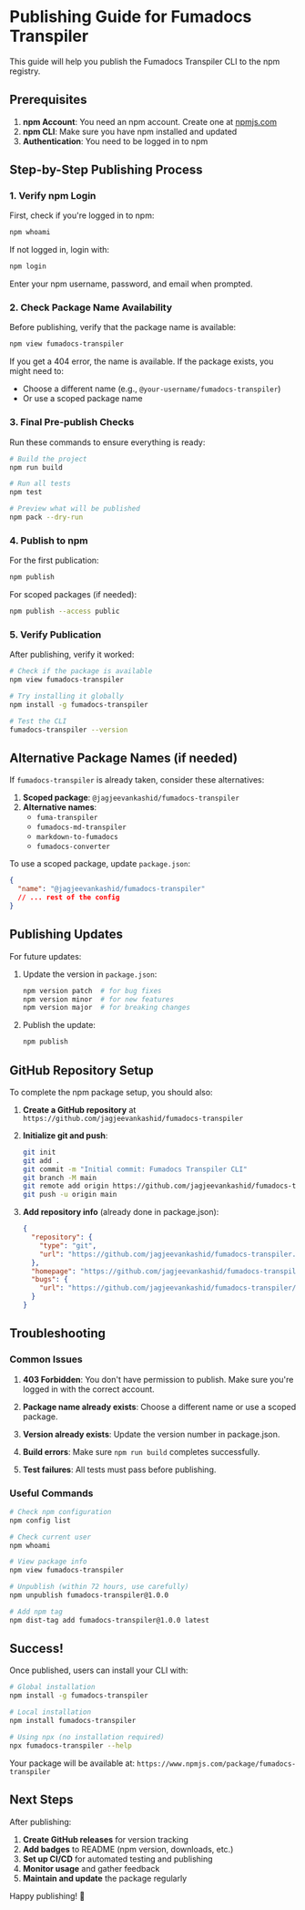 # Publishing Guide for Fumadocs Transpiler

This guide will help you publish the Fumadocs Transpiler CLI to the npm registry.

## Prerequisites

1. **npm Account**: You need an npm account. Create one at [npmjs.com](https://www.npmjs.com/signup)
2. **npm CLI**: Make sure you have npm installed and updated
3. **Authentication**: You need to be logged in to npm

## Step-by-Step Publishing Process

### 1. Verify npm Login

First, check if you're logged in to npm:

```bash
npm whoami
```

If not logged in, login with:

```bash
npm login
```

Enter your npm username, password, and email when prompted.

### 2. Check Package Name Availability

Before publishing, verify that the package name is available:

```bash
npm view fumadocs-transpiler
```

If you get a 404 error, the name is available. If the package exists, you might need to:

- Choose a different name (e.g., `@your-username/fumadocs-transpiler`)
- Or use a scoped package name

### 3. Final Pre-publish Checks

Run these commands to ensure everything is ready:

```bash
# Build the project
npm run build

# Run all tests
npm test

# Preview what will be published
npm pack --dry-run
```

### 4. Publish to npm

For the first publication:

```bash
npm publish
```

For scoped packages (if needed):

```bash
npm publish --access public
```

### 5. Verify Publication

After publishing, verify it worked:

```bash
# Check if the package is available
npm view fumadocs-transpiler

# Try installing it globally
npm install -g fumadocs-transpiler

# Test the CLI
fumadocs-transpiler --version
```

## Alternative Package Names (if needed)

If `fumadocs-transpiler` is already taken, consider these alternatives:

1. **Scoped package**: `@jagjeevankashid/fumadocs-transpiler`
2. **Alternative names**:
   - `fuma-transpiler`
   - `fumadocs-md-transpiler`
   - `markdown-to-fumadocs`
   - `fumadocs-converter`

To use a scoped package, update `package.json`:

```json
{
  "name": "@jagjeevankashid/fumadocs-transpiler"
  // ... rest of the config
}
```

## Publishing Updates

For future updates:

1. Update the version in `package.json`:

   ```bash
   npm version patch  # for bug fixes
   npm version minor  # for new features
   npm version major  # for breaking changes
   ```

2. Publish the update:
   ```bash
   npm publish
   ```

## GitHub Repository Setup

To complete the npm package setup, you should also:

1. **Create a GitHub repository** at `https://github.com/jagjeevankashid/fumadocs-transpiler`

2. **Initialize git and push**:

   ```bash
   git init
   git add .
   git commit -m "Initial commit: Fumadocs Transpiler CLI"
   git branch -M main
   git remote add origin https://github.com/jagjeevankashid/fumadocs-transpiler.git
   git push -u origin main
   ```

3. **Add repository info** (already done in package.json):
   ```json
   {
     "repository": {
       "type": "git",
       "url": "https://github.com/jagjeevankashid/fumadocs-transpiler.git"
     },
     "homepage": "https://github.com/jagjeevankashid/fumadocs-transpiler#readme",
     "bugs": {
       "url": "https://github.com/jagjeevankashid/fumadocs-transpiler/issues"
     }
   }
   ```

## Troubleshooting

### Common Issues

1. **403 Forbidden**: You don't have permission to publish. Make sure you're logged in with the correct account.

2. **Package name already exists**: Choose a different name or use a scoped package.

3. **Version already exists**: Update the version number in package.json.

4. **Build errors**: Make sure `npm run build` completes successfully.

5. **Test failures**: All tests must pass before publishing.

### Useful Commands

```bash
# Check npm configuration
npm config list

# Check current user
npm whoami

# View package info
npm view fumadocs-transpiler

# Unpublish (within 72 hours, use carefully)
npm unpublish fumadocs-transpiler@1.0.0

# Add npm tag
npm dist-tag add fumadocs-transpiler@1.0.0 latest
```

## Success!

Once published, users can install your CLI with:

```bash
# Global installation
npm install -g fumadocs-transpiler

# Local installation
npm install fumadocs-transpiler

# Using npx (no installation required)
npx fumadocs-transpiler --help
```

Your package will be available at: `https://www.npmjs.com/package/fumadocs-transpiler`

## Next Steps

After publishing:

1. **Create GitHub releases** for version tracking
2. **Add badges** to README (npm version, downloads, etc.)
3. **Set up CI/CD** for automated testing and publishing
4. **Monitor usage** and gather feedback
5. **Maintain and update** the package regularly

Happy publishing! 🚀
